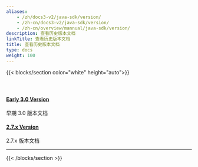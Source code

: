 ```yaml
---
aliases:
    - /zh/docs3-v2/java-sdk/version/
    - /zh-cn/docs3-v2/java-sdk/version/
    - /zh-cn/overview/mannual/java-sdk/version/
description: 查看历史版本文档
linkTitle: 查看历史版本文档
title: 查看历史版本文档
type: docs
weight: 100
---
```


{{< blocks/section color="white" height="auto">}}
<div class="td-content list-page">
    <div class="lead"></div><header class="article-meta">
    </header><div class="row">
    <div class="col-sm col-md-6 mb-4 mb-md-0">
        <div class="h-100 card shadow" href="#">
            <div class="card-body">
                <h4 class="card-title">
                    <a target="_blank" href='{{< relref "../../../../../../docs/" >}}'>Early 3.0 Version</a>
                </h4>
                <p>早期 3.0 版本文档</p>
            </div>
        </div>
    </div>
    <div class="col-sm col-md-6 mb-4 mb-md-0">
        <div class="h-100 card shadow">
            <div class="card-body">
                <h4 class="card-title">
                    <a target="_blank" href='{{< relref "../../../../../../docsv2.7/" >}}'>2.7.x Version</a>
                </h4>
                <p>2.7.x 版本文档</p>
            </div>
        </div>
    </div>

</div>
<hr>
</div>

{{< /blocks/section >}}
